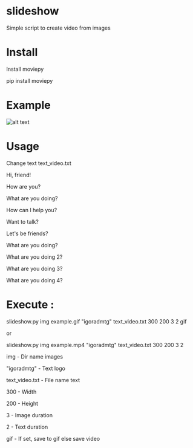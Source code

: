 # slideshow

Simple script to create video from images

# Install

Install moviepy

pip install moviepy

# Example

![alt text](example.gif "Example gif")

# Usage

Change text text_video.txt

Hi, friend!

How are you?

What are you doing?

How can I help you?

Want to talk?

Let's be friends?

What are you doing?

What are you doing 2?

What are you doing 3?

What are you doing 4?


# Execute :

slideshow.py img example.gif "igoradmtg" text_video.txt 300 200 3 2 gif

or

slideshow.py img example.mp4 "igoradmtg" text_video.txt 300 200 3 2

img - Dir name images

"igoradmtg" - Text logo

text_video.txt - File name text

300 - Width

200 - Height

3 - Image duration

2 - Text duration

gif - If set, save to gif else save video
